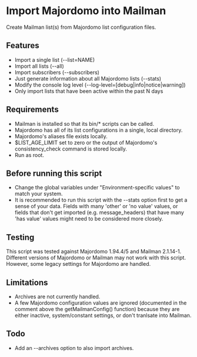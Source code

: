 Import Majordomo into Mailman
=============================

Create Mailman list(s) from Majordomo list configuration files.

Features
--------

* Import a single list (--list=NAME)
* Import all lists (--all)
* Import subscribers (--subscribers)
* Just generate information about all Majordomo lists (--stats)
* Modify the console log level (--log-level=[debug|info|notice|warning])
* Only import lists that have been active within the past N days


Requirements
------------

* Mailman is installed so that its bin/* scripts can be called.
* Majordomo has all of its list configurations in a single, local directory.
* Majordomo's aliases file exists locally.
* $LIST_AGE_LIMIT set to zero or the output of Majordomo's consistency_check
command is stored locally.
* Run as root.


Before running this script
--------------------------

* Change the global variables under "Environment-specific values" to match your
system.
* It is recommended to run this script with the --stats option first to get
a sense of your data. Fields with many 'other' or 'no value' values, or
fields that don't get imported (e.g. message_headers) that have many
'has value' values might need to be considered more closely.


Testing
-------

This script was tested against Majordomo 1.94.4/5 and Mailman 2.1.14-1.
Different versions of Majordomo or Mailman may not work with this script.
However, some legacy settings for Majordomo are handled.


Limitations
-----------

* Archives are not currently handled.
* A few Majordomo configuration values are ignored (documented in the comment
above the getMailmanConfig() function) because they are either inactive,
system/constant settings, or don't tranlsate into Mailman.


Todo
----

* Add an --archives option to also import archives.
